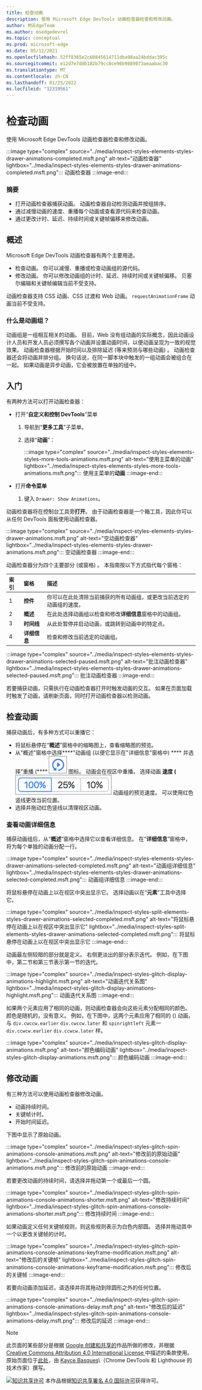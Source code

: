 ```yaml
---
title: 检查动画
description: 使用 Microsoft Edge DevTools 动画检查器检查和修改动画。
author: MSEdgeTeam
ms.author: msedgedevrel
ms.topic: conceptual
ms.prod: microsoft-edge
ms.date: 05/11/2021
ms.openlocfilehash: 52ff8365e2c60845614711dba98aa24bddac395c
ms.sourcegitcommit: e12d7e7d8b182b79cc8ce96b9889073aeaabac30
ms.translationtype: MT
ms.contentlocale: zh-CN
ms.lasthandoff: 01/25/2022
ms.locfileid: "12319561"
---
```

<!-- Copyright Kayce Basques

   Licensed under the Apache License, Version 2.0 (the "License");
   you may not use this file except in compliance with the License.
   You may obtain a copy of the License at

       https://www.apache.org/licenses/LICENSE-2.0

   Unless required by applicable law or agreed to in writing, software
   distributed under the License is distributed on an "AS IS" BASIS,
   WITHOUT WARRANTIES OR CONDITIONS OF ANY KIND, either express or implied.
   See the License for the specific language governing permissions and
   limitations under the License.  -->
# <a name="inspect-animations"></a>检查动画

使用 Microsoft Edge DevTools 动画检查器检查和修改动画。

:::image type="complex" source="../media/inspect-styles-elements-styles-drawer-animations-completed.msft.png" alt-text="动画检查器" lightbox="../media/inspect-styles-elements-styles-drawer-animations-completed.msft.png":::
   动画检查器
:::image-end:::

### <a name="summary"></a>摘要

*   打开动画检查器捕获动画。  动画检查器自动检测动画并按组排序。
*   通过减慢动画的速度、重播每个动画或查看源代码来检查动画。
*   通过更改计时、延迟、持续时间或关键帧偏移来修改动画。


<!-- ====================================================================== -->
## <a name="overview"></a>概述

Microsoft Edge DevTools 动画检查器有两个主要用途。

*   检查动画。  你可以减慢、重播或检查动画组的源代码。
*   修改动画。  你可以修改动画组的计时、延迟、持续时间或关键帧偏移。  贝塞尔编辑和关键帧编辑当前不受支持。

动画检查器支持 CSS 动画、CSS 过渡和 Web 动画。  `requestAnimationFrame` 动画当前不受支持。

### <a name="what-is-an-animation-group"></a>什么是动画组？

动画组是一组相互相关的动画。  目前，Web 没有组动画的实际概念，因此动画设计人员和开发人员必须撰写各个动画并设置动画时间，以便动画呈现为一致的视觉效果。  动画检查器根据开始时间以及排除延迟 (等来预测与哪些动画) 。  动画检查器还会将动画并排分组。
换句话说，在同一脚本块中触发的一组动画会被组合在一起。  如果动画是异步动画，它会被放置在单独的组中。


<!-- ====================================================================== -->
## <a name="get-started"></a>入门

有两种方法可以打开动画检查器：

*   打开“**自定义和控制 DevTools**”菜单
    1.  导航到“**更多工具**”子菜单。
    1.  选择“**动画**”：

        :::image type="complex" source="../media/inspect-styles-elements-styles-more-tools-animations.msft.png" alt-text="使用主菜单的动画" lightbox="../media/inspect-styles-elements-styles-more-tools-animations.msft.png":::
           使用主菜单的**动画**
        :::image-end:::

*   打开**命令菜单**
    1.  键入 `Drawer: Show Animations`。

动画检查器将在控制台工具旁**打开**。  由于动画检查器是一个箱工具，因此你可以从任何 DevTools 面板使用动画检查器。

:::image type="complex" source="../media/inspect-styles-elements-styles-drawer-animations.msft.png" alt-text="空动画检查器" lightbox="../media/inspect-styles-elements-styles-drawer-animations.msft.png":::
   空动画检查器
:::image-end:::

动画检查器分为四个主要部分 (或窗格) 。  本指南按以下方式指代每个窗格：

| 索引 | 窗格 | 描述 |
|:--- |:--- |:--- |
| 1 | **控件** | 你可以在此处清除当前捕获的所有动画组，或更改当前选定的动画组的速度。 |
| 2 | **概述** | 在此处选择动画组以检查和修改**详细信息**窗格中的动画组。 |
| 3 | **时间线** | 从此处暂停并启动动画，或跳转到动画中的特定点。 |
| 4 | **详细信息** | 检查和修改当前选定的动画组。 |

:::image type="complex" source="../media/inspect-styles-elements-styles-drawer-animations-selected-paused.msft.png" alt-text="批注动画检查器" lightbox="../media/inspect-styles-elements-styles-drawer-animations-selected-paused.msft.png":::
   批注动画检查器
:::image-end:::

若要捕获动画，只需执行在动画检查器打开时触发动画的交互。  如果在页面加载时触发了动画，请刷新页面，同时打开动画检查器以检测动画。

<!--  old link: <video src="animations/capture-animations.mp4" autoplay loop muted controls></video>  -->

<!--  import the video to ACOM using https://review.docs.microsoft.com/en-us/help/contribute/contribute-video-publish?branch=master  -->

<!--  > [!VIDEO animations/capture-animations.mp4]  -->


<!-- ====================================================================== -->
## <a name="inspect-animations"></a>检查动画

捕获动画后，有多种方式可以重播它：

*   将鼠标悬停在“**概述**”窗格中的缩略图上，查看缩略图的预览。
*   从"概述"窗格中选择****"动画组 (以便它显示在"详细信息"窗格中) **** 并选择"重播 (**** ![ 图标) ](../media/replay-button-icon.msft.png) 图标。  动画会在视区中重播。  选择动画 **速度 (** ![ 动画) 图标来更改当前选定的 ](../media/animation-speed-buttons-icon.msft.png) 动画组的预览速度。  可以使用红色竖线更改当前位置。
*   选择并拖动红色竖线以清理视区动画。

### <a name="view-animation-details"></a>查看动画详细信息

捕获动画组后，从“**概述**”窗格中选择它以查看详细信息。  在“**详细信息**”窗格中，将为每个单独的动画分配一行。

:::image type="complex" source="../media/inspect-styles-elements-styles-drawer-animations-selected-completed.msft.png" alt-text="动画组详细信息" lightbox="../media/inspect-styles-elements-styles-drawer-animations-selected-completed.msft.png":::
   动画组详细信息
:::image-end:::

将鼠标悬停在动画上以在视区中突出显示它。  选择动画以在“**元素**”工具中选择它。

:::image type="complex" source="../media/inspect-styles-split-elements-styles-drawer-animations-selected-completed.msft.png" alt-text="将鼠标悬停在动画上以在视区中突出显示它" lightbox="../media/inspect-styles-split-elements-styles-drawer-animations-selected-completed.msft.png":::
   将鼠标悬停在动画上以在视区中突出显示它
:::image-end:::

动画最左侧较暗的部分就是定义。  右侧更淡出的部分表示迭代。  例如，在下图中，第二节和第三节表示第一节的迭代。

:::image type="complex" source="../media/inspect-styles-glitch-display-animations-highlight.msft.png" alt-text="动画迭代关系图" lightbox="../media/inspect-styles-glitch-display-animations-highlight.msft.png":::
   动画迭代关系图
:::image-end:::

如果两个元素应用了相同的动画，则动画检查器会向这些元素分配相同的颜色。  颜色是随机的，没有意义。  例如，在下图中，这两个元素应用了相同的 () 动画，与 `div.cwccw.earlier` `div.cwccw.later` 和 `spinrightleft` 元素一 `div.ccwcw.earlier` `div.ccwcw.later` 样。

:::image type="complex" source="../media/inspect-styles-glitch-display-animations.msft.png" alt-text="颜色编码动画" lightbox="../media/inspect-styles-glitch-display-animations.msft.png":::
   颜色编码动画
:::image-end:::


<!-- ====================================================================== -->
## <a name="modify-animations"></a>修改动画

有三种方法可以使用动画检查器修改动画。

*   动画持续时间。
*   关键帧计时。
*   开始时间延迟。

下图中显示了原始动画。

:::image type="complex" source="../media/inspect-styles-glitch-spin-animations-console-animations.msft.png" alt-text="修改前的原始动画" lightbox="../media/inspect-styles-glitch-spin-animations-console-animations.msft.png":::
   修改前的原始动画
:::image-end:::

若要更改动画的持续时间，请选择并拖动第一个或最后一个圆。

:::image type="complex" source="../media/inspect-styles-glitch-spin-animations-console-animations-shorter.msft.png" alt-text="修改持续时间" lightbox="../media/inspect-styles-glitch-spin-animations-console-animations-shorter.msft.png":::
   修改持续时间
:::image-end:::

如果动画定义任何关键帧规则，则这些规则表示为白色内部圆。  选择并拖动其中一个以更改关键帧的计时。

:::image type="complex" source="../media/inspect-styles-glitch-spin-animations-console-animations-keyframe-modification.msft.png" alt-text="修改后的关键帧" lightbox="../media/inspect-styles-glitch-spin-animations-console-animations-keyframe-modification.msft.png":::
   修改后的关键帧
:::image-end:::

若要向动画添加延迟，请选择并将其拖动到除圆形之外的任何位置。

:::image type="complex" source="../media/inspect-styles-glitch-spin-animations-console-animations-delay.msft.png" alt-text="修改后的延迟" lightbox="../media/inspect-styles-glitch-spin-animations-console-animations-delay.msft.png":::
   修改后的延迟
:::image-end:::


<!-- ====================================================================== -->
> [!NOTE]
> 此页面的某些部分是根据 [Google 创建和共享的](https://developers.google.com/terms/site-policies)作品所做的修改，并根据[ Creative Commons Attribution 4.0 International License ](https://creativecommons.org/licenses/by/4.0)中描述的条款使用。
> 原始页面位于[此处](https://developers.google.com/web/tools/chrome-devtools/inspect-styles/animations)，由 [Kayce Basques](https://developers.google.com/web/resources/contributors#kayce-basques)\（Chrome DevTools 和 Lighthouse 的技术作家）撰写。

[![知识共享许可](https://i.creativecommons.org/l/by/4.0/88x31.png)](https://creativecommons.org/licenses/by/4.0) 本作品根据[知识共享署名 4.0 国际许可](https://creativecommons.org/licenses/by/4.0)获得许可。
